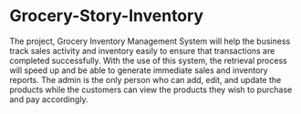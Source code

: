 # Grocery-Story-Inventory
The project, Grocery Inventory Management System will help the business track sales activity and inventory easily to ensure that transactions are completed successfully. With the use of this system, the retrieval process will speed up and be able to generate immediate sales and inventory reports. The admin is the only person who can add, edit, and update the products while the customers can view the products they wish to purchase and pay accordingly.
